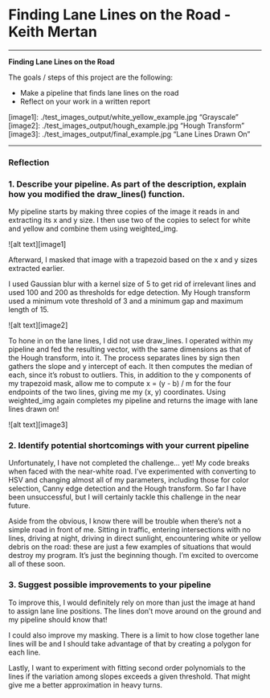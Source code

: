 # **Finding Lane Lines on the Road - Keith Mertan** 

---

**Finding Lane Lines on the Road**

The goals / steps of this project are the following:
* Make a pipeline that finds lane lines on the road
* Reflect on your work in a written report


[//]: # (Image References)

[image1]: ./test_images_output/white_yellow_example.jpg “Grayscale”
[image2]: ./test_images_output/hough_example.jpg “Hough Transform”
[image3]: ./test_images_output/final_example.jpg “Lane Lines Drawn On”


---

### Reflection

### 1. Describe your pipeline. As part of the description, explain how you modified the draw_lines() function.

My pipeline starts by making three copies of the image it reads in and extracting its x and y size. I then use two of the copies to select for white and yellow and combine them using weighted_img. 

![alt text][image1]

Afterward, I masked that image with a trapezoid based on the x and y sizes extracted earlier.

I used Gaussian blur with a kernel size of 5 to get rid of irrelevant lines and used 100 and 200 as thresholds for edge detection. My Hough transform used a minimum vote threshold of 3 and a minimum gap and maximum length of 15. 

![alt text][image2]

To hone in on the lane lines, I did not use draw_lines. I operated within my pipeline and fed the resulting vector, with the same dimensions as that of the Hough transform, into it. The process separates lines by sign then gathers the slope and y intercept of each. It then computes the median of each, since it’s robust to outliers. This, in addition to the y components of my trapezoid mask, allow me to compute x = (y - b) / m for the four endpoints of the two lines, giving me my (x, y) coordinates. Using weighted_img again completes my pipeline and returns the image with lane lines drawn on!

![alt text][image3]


### 2. Identify potential shortcomings with your current pipeline


Unfortunately, I have not completed the challenge… yet! My code breaks when faced with the near-white road. I’ve experimented with converting to HSV and changing almost all of my parameters, including those for color selection, Canny edge detection and the Hough transform. So far I have been unsuccessful, but I will certainly tackle this challenge in the near future.

Aside from the obvious, I know there will be trouble when there’s not a simple road in front of me. Sitting in traffic, entering intersections with no lines, driving at night, driving in direct sunlight, encountering white or yellow debris on the road: these are just a few examples of situations that would destroy my program. It’s just the beginning though. I’m excited to overcome all of these soon.


### 3. Suggest possible improvements to your pipeline

To improve this, I would definitely rely on more than just the image at hand to assign lane line positions. The lines don’t move around on the ground and my pipeline should know that! 

I could also improve my masking. There is a limit to how close together lane lines will be and I should take advantage of that by creating a polygon for each line. 

Lastly, I want to experiment with fitting second order polynomials to the lines if the variation among slopes exceeds a given threshold. That might give me a better approximation in heavy turns.

